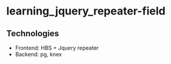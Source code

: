 # learning_jquery_repeater-field

## Technologies
* Frontend: HBS + Jquery repeater
* Backend: pg, knex